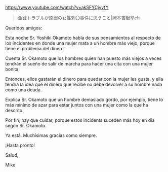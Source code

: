 https://www.youtube.com/watch?v=akSFYCjyvfY

> 金銭トラブルが原因の女性刺〇事件に思うこと|岡本吉起塾ch

Queridos amigos:

Esta noche Sr. Yoshiki Okamoto habla de sus pensamientos al respecto de los incidentes en donde una mujer mata a un hombre más viejo, porque tiene el problema del dinero.

Cuenta Sr. Okamoto que los hombres quien han puesto más viejos a veces tendrán el sueño de salir de marcha para hacer una cita con una mujer bonita.

Entonces, ellos gastarán el dinero para quedar con la mujer les gusta, y ella tendrá la idea que el dinero que recibe no debe devolver a su hombre nada como una deuda. 

Explica Sr. Okamoto que un hombre demasiado gordo, por ejemplo, tiene lo más mínimo de azar para estar juntos con una mujer como la que ha descrito.

Por fin, hay que cuidar, porque estos incidents suceden más hoy en día según Sr. Okamoto.

Ya está. Muchísimas gracias como siempre.

¡Hasta pronto!

Salud,

Mike
